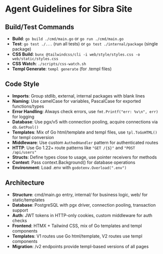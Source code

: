 # Agent Guidelines for Sibra Site

## Build/Test Commands
- **Build**: `go build ./cmd/main.go` or `go run ./cmd/main.go`
- **Test**: `go test ./...` (run all tests) or `go test ./internal/package` (single package)
- **CSS Build**: `bunx @tailwindcss/cli -i web/style/styles.css -o web/static/styles.css`
- **CSS Watch**: `./scripts/css-watch.sh`
- **Templ Generate**: `templ generate` (for .templ files)

## Code Style
- **Imports**: Group stdlib, external, internal packages with blank lines
- **Naming**: Use camelCase for variables, PascalCase for exported functions/types
- **Error Handling**: Always check errors, use `fmt.Printf("err: %v\n", err)` for logging
- **Database**: Use pgx/v5 with connection pooling, acquire connections via `db.GetPool()`
- **Templates**: Mix of Go html/template and templ files, use `tpl.ToGoHTML()` for templ conversion
- **Middleware**: Use custom `AuthedHandler` pattern for authenticated routes
- **HTTP**: Use Go 1.22+ route patterns like `"GET /{$}"` and `"POST /api/users"`
- **Structs**: Define types close to usage, use pointer receivers for methods
- **Context**: Pass context.Background() for database operations
- **Environment**: Load .env with `godotenv.Overload(".env")`

## Architecture
- **Structure**: cmd/main.go entry, internal/ for business logic, web/ for static/templates
- **Database**: PostgreSQL with pgx driver, connection pooling, transaction support
- **Auth**: JWT tokens in HTTP-only cookies, custom middleware for auth checks
- **Frontend**: HTMX + Tailwind CSS, mix of Go templates and templ components
- **Templates**: V1 routes use Go html/template, V2 routes use templ components
- **Migration**: /v2 endpoints provide templ-based versions of all pages